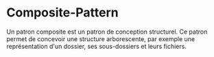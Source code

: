 # Composite-Pattern

Un patron composite est un patron de conception structurel. Ce patron permet de concevoir une structure arborescente, par exemple une représentation d'un dossier, ses sous-dossiers et leurs fichiers.
